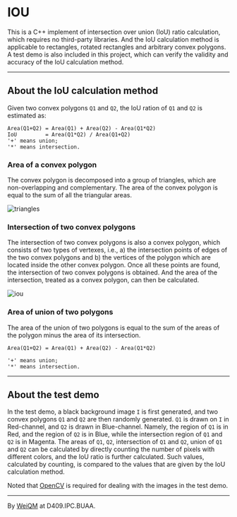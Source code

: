# IOU

This is a C++ implement of intersection over union (IoU) ratio calculation, which requires no third-party libraries. And the IoU calculation method is applicable to rectangles, rotated rectangles and arbitrary convex polygons. A test demo is also included in this project, which can verify the validity and accuracy of the IoU calculation method.

---

## About the IoU calculation method

Given two convex polygons `Q1` and `Q2`, the IoU ration of `Q1` and `Q2` is estimated as:

```
Area(Q1+Q2) = Area(Q1) + Area(Q2) - Area(Q1*Q2)
IoU         = Area(Q1*Q2) / Area(Q1+Q2)
'+' means union;
'*' means intersection.
```

### Area of a convex polygon

The convex polygon is decomposed into a group of triangles, which are non-overlapping and complementary. The area of the convex polygon is equal to the sum of all the triangular areas.

![triangles](https://github.com/CheckBoxStudio/IoU/blob/master/images/triangles.png)

### Intersection of two convex polygons

The intersection of two convex polygons is also a convex polygon, which consists of two types of vertexes, i.e., a) the intersection points of edges of the two convex polygons and b) the vertices of the polygon which are located inside the other convex polygon. Once all these points are found, the intersection of two convex polygons is obtained. And the area of the intersection, treated as a convex polygon, can then be calculated.

![iou](https://github.com/CheckBoxStudio/IoU/blob/master/images/iou.png)

### Area of union of two polygons

The area of the union of two polygons is equal to the sum of the areas of the polygon minus the area of its intersection.

```
Area(Q1+Q2) = Area(Q1) + Area(Q2) - Area(Q1*Q2)

'+' means union;
'*' means intersection.
```

---

## About the test demo

In the test demo, a black background image `I` is first generated, and two convex polygons `Q1` and `Q2` are then randomly generated. `Q1` is drawn on `I` in Red-channel, and `Q2` is drawn in Blue-channel. Namely, the region of `Q1` is in Red, and the region of `Q2` is in Blue, while the intersection region of `Q1` and `Q2` is in Magenta. The areas of `Q1`, `Q2`, intersection of `Q1` and `Q2`, union of `Q1` and `Q2` can be calculated by directly counting the number of pixels with different colors, and the IoU ratio is further calculated. Such values, calculated by counting, is compared to the values that are given by the IoU calculation method.

Noted that [OpenCV](https://opencv.org/) is required for dealing with the images in the test demo.

---
By [WeiQM](https://weiquanmao.github.io) at D409.IPC.BUAA.
